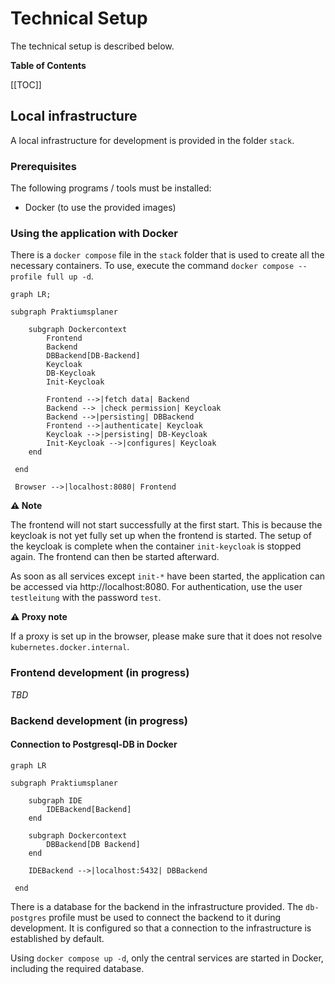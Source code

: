 # Technical Setup

The technical setup is described below.

**Table of Contents**

[[TOC]]

## Local infrastructure

A local infrastructure for development is provided in the folder `stack`.

### Prerequisites

The following programs / tools must be installed:

- Docker (to use the provided images)

### Using the application with Docker

There is a `docker compose` file in the `stack` folder that is used to create all the necessary containers.
To use, execute the command `docker compose --profile full up -d`.

```mermaid
graph LR;

subgraph Praktiumsplaner

    subgraph Dockercontext
        Frontend
        Backend
        DBBackend[DB-Backend]
        Keycloak
        DB-Keycloak
        Init-Keycloak
    
        Frontend -->|fetch data| Backend
        Backend --> |check permission| Keycloak
        Backend -->|persisting| DBBackend
        Frontend -->|authenticate| Keycloak
        Keycloak -->|persisting| DB-Keycloak
        Init-Keycloak -->|configures| Keycloak
    end
    
 end
 
 Browser -->|localhost:8080| Frontend
```

**⚠ Note**

The frontend will not start successfully at the first start.
This is because the keycloak is not yet fully set up when the frontend is started.
The setup of the keycloak is complete when the container `init-keycloak` is stopped again.
The frontend can then be started afterward.

As soon as all services except `init-*` have been started, the application can be accessed via http://localhost:8080.
For authentication, use the user `testleitung` with the password `test`.

**⚠ Proxy note**

If a proxy is set up in the browser, please make sure that it does not resolve `kubernetes.docker.internal`.

### Frontend development (in progress)

*TBD*

### Backend development (in progress)

#### Connection to Postgresql-DB in Docker

```mermaid
graph LR

subgraph Praktiumsplaner

    subgraph IDE
        IDEBackend[Backend]
    end

    subgraph Dockercontext
        DBBackend[DB Backend]
    end

    IDEBackend -->|localhost:5432| DBBackend
    
 end
```

There is a database for the backend in the infrastructure provided.
The `db-postgres` profile must be used to connect the backend to it during development.
It is configured so that a connection to the infrastructure is established by default.

Using `docker compose up -d`, only the central services are started in Docker, including the required database.